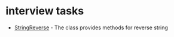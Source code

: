 # interview tasks

* [StringReverse](https://github.com/wtf-development/interview/blob/master/src/main/java/io/wdev/strings/StringReverse.java) - The class provides methods for reverse string
